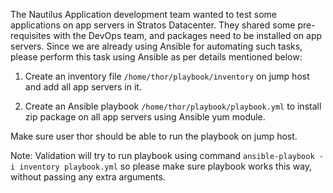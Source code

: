 The Nautilus Application development team wanted to test some applications on app servers in Stratos Datacenter. They shared some pre-requisites with the DevOps team, and packages need to be installed on app servers. Since we are already using Ansible for automating such tasks, please perform this task using Ansible as per details mentioned below:



1. Create an inventory file `/home/thor/playbook/inventory` on jump host and add all app servers in it.


2. Create an Ansible playbook `/home/thor/playbook/playbook.yml` to install zip package on all app servers using Ansible yum module.


Make sure user thor should be able to run the playbook on jump host.

Note: Validation will try to run playbook using command `ansible-playbook -i inventory playbook.yml` so please make sure playbook works this way, without passing any extra arguments.
